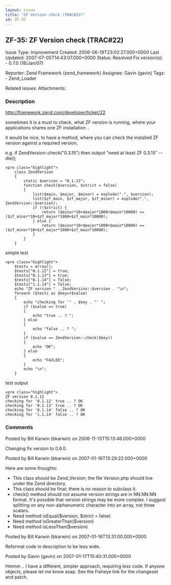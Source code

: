 ```yaml
---
layout: issue
title: "ZF Version check (TRAC#22)"
id: ZF-35
---
```


ZF-35: ZF Version check (TRAC#22)
---------------------------------

 Issue Type: Improvement Created: 2006-06-19T23:02:27.000+0000 Last Updated: 2007-07-05T14:43:07.000+0000 Status: Resolved Fix version(s): - 0.7.0 (18/Jan/07)
 
 Reporter:  Zend Framework (zend\_framework)  Assignee:  Gavin (gavin)  Tags: - Zend\_Loader
 
 Related issues: 
 Attachments: 
### Description

<http://framework.zend.com/developer/ticket/22>

sometimes it is a must to check, what ZF version is running, where your applications shares one ZF installation ..

it would be nice, to have a method, where you can check the installed ZF version against a required version,

e.g. if ZendVersion::check("0.3.15") then output "need at least ZF 0.3.15" -- die();

 
    <pre class="highlight">
        class ZendVersion
        {
            static $version = "0.1.13";
            function check($version, $strict = false)
            {
                list($main, $major, $minor) = explode(".", $version);
                list($zf_main, $zf_major, $zf_minor) = explode(".", ZendVersion::$version);
                if (!$strict) {
                    return ($minor*10+$major*1000+$main*10000) <= ($zf_minor*10+$zf_major*1000+$zf_main*10000); 
                } else {
                    return ($minor*10+$major*1000+$main*10000) == ($zf_minor*10+$zf_major*1000+$zf_main*10000);
                }
            }
        }
    


simple test

 
    <pre class="highlight">
        $tests = array();
        $tests["0.1.12"] = true;
        $tests["0.1.13"] = true;
        $tests["0.1.14"] = false;
        $tests["1.1.14"] = false;
        echo "ZF version " . ZendVersion::$version . "\n";
        foreach ($tests as $key=>$value)
        {
            echo "checking for '" . $key . "' ";
            if ($value == true)
            {
                echo "true .. ? ";
            } else
            {
                echo "false .. ? ";
            }
            if ($value == ZendVersion::check($key))
            {
                echo "OK";
            } else
            {
                echo "FAILED";
            }
            echo "\n";
        }


test output

 
    <pre class="highlight">
    ZF version 0.1.13
    checking for '0.1.12' true .. ? OK
    checking for '0.1.13' true .. ? OK
    checking for '0.1.14' false .. ? OK
    checking for '1.1.14' false .. ? OK


 

 

### Comments

Posted by Bill Karwin (bkarwin) on 2006-11-13T15:13:46.000+0000

Changing fix version to 0.6.0.

 

 

Posted by Bill Karwin (bkarwin) on 2007-01-16T13:29:22.000+0000

Here are some thoughts:

- This class should be Zend\_Version; the file Version.php should live under the Zend directory.
- This class should be final; there is no reason to subclass it.
- check() method should not assume version strings are in NN.NN.NN format. It's possible that version strings may be more complex. I suggest splitting on any non-alphanumeric character into an array, not three scalars.
- Need method isEqual($version, $strict = false)
- Need method isGreaterThan($version)
- Need method isLessThan($version)
 


 

Posted by Bill Karwin (bkarwin) on 2007-01-16T13:31:00.000+0000

Reformat code in description to be less wide.

 

 

Posted by Gavin (gavin) on 2007-01-17T15:40:31.000+0000

Hmmm .. I have a different, simpler approach, requiring less code. If anyone objects, please let me know asap. See the Fisheye link for the changeset and patch.

 

 